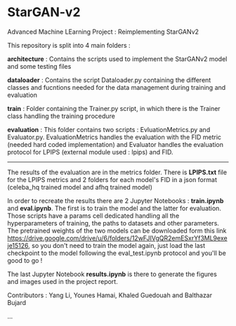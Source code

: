 # StarGAN-v2
Advanced Machine LEarning Project : Reimplementing StarGANv2


This repository is split into 4 main folders : 
	
**architecture** :
Contains the scripts used to implement the StarGANv2 model and some testing files

**dataloader** :
Contains the script Dataloader.py containing the different classes and fucntions needed for the data management during training and evaluation

**train** :
Folder containing the Trainer.py script, in which there is the Trainer class handling the training procedure

**evaluation** :
This folder contains two scripts : EvluationMetrics.py and Evaluator.py. EvaluationMetrics handles the evaluation with the FID metric (needed hard coded implementation) and Evaluator handles the evaluation protocol for LPIPS (external module used : lpips) and FID.

-------

The results of the evaluation are in the metrics folder. There is  **LPIPS.txt** file for the LPIPS metrics and 2 folders for each model's FID in a json format (celeba_hq trained model and afhq trained model)

In order to recreate the results there are 2 Jupyter Notebooks : **train.ipynb** and **eval.ipynb**. The first is to train the model and the latter for evaluation. Those scripts have a params cell dedicated handling all the hyperparameters of training, the paths to datasets and other parameters. The pretrained weights of the two models can be downloaded form this link https://drive.google.com/drive/u/6/folders/12wFJIVgQR2emESxrYf3ML9exeje15126, so you don't need to train the model again, just load the last checkpoint to the model following the eval_test.ipynb protocol and you'll be good to go !

The last Jupyter Notebook **results.ipynb** is there to generate the figures and images used in the project report.


Contributors : Yang Li, Younes Hamai, Khaled Guedouah and Balthazar Bujard

  ...
